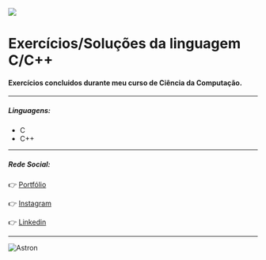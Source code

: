 ![](https://imgur.com/38RyDmc.png)

# Exercícios/Soluções da linguagem C/C++
#### Exercícios concluidos durante meu curso de Ciência da Computação.
***
#####  Linguagens:
  - C
  - C++
  
 
***
##### Rede Social:

:point_right: [Portfólio](https://busque.dev/h/iago)

:point_right: [Instagram](https://www.instagram.com/iago_ferreira010/?hl=pt-br)

:point_right: [Linkedin](https://www.linkedin.com/in/iago-antunes-5277131a5/)

***

![Astron](https://user-images.githubusercontent.com/63758301/85813381-6b556980-b739-11ea-91b5-740c1f91a5c4.jpg)
